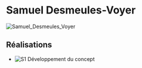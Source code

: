 # Samuel Desmeules-Voyer 

![Samuel_Desmeules_Voyer](../img/desmeules-voyer_samuel.png)

 ## Réalisations

 <!-- Une image par semaine de la réalisation dont tu es le plus fier avec une légende -->

* ![S1 Développement du concept](https://fakeimg.pl/400x400?text=Concept)
